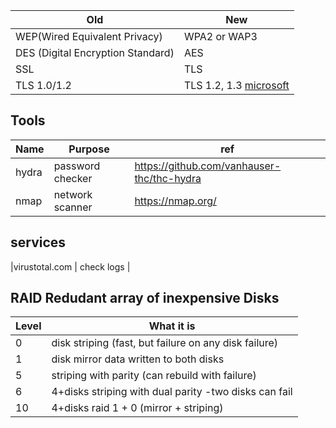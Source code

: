 


|                Old                |     New      |
|-----------------------------------|--------------|
| WEP(Wired Equivalent Privacy)     | WPA2 or WAP3 |
| DES (Digital Encryption Standard) | AES          |
| SSL                               | TLS          |
| TLS 1.0/1.2                       | TLS 1.2, 1.3  [microsoft](https://learn.microsoft.com/en-us/microsoft-365/compliance/technical-reference-details-about-encryption?view=o365-worldwide) |






## Tools


|                Name                | Purpose |    ref      |
|-----------------------------------|--------------|--------------|
|hydra| password checker | https://github.com/vanhauser-thc/thc-hydra |
|nmap | network scanner | https://nmap.org/ |




## services

|virustotal.com  | check logs |



## RAID Redudant array of inexpensive Disks

| Level  | What it is|   
|--------------|--------------|
| 0 | disk striping (fast, but failure on any disk failure) |
| 1 | disk mirror data written to both disks|
| 5 | striping with parity (can rebuild with failure)  |
| 6 | 4+disks striping with dual parity -two disks can fail  |
| 10 |4+disks raid 1 + 0 (mirror + striping)  |


